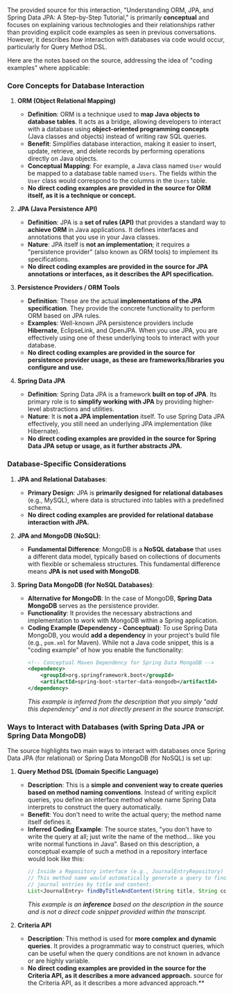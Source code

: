The provided source for this interaction, "Understanding ORM, JPA, and Spring Data JPA: A Step-by-Step Tutorial," is primarily **conceptual** and focuses on explaining various technologies and their relationships rather than providing explicit code examples as seen in previous conversations. However, it describes *how* interaction with databases via code would occur, particularly for Query Method DSL.

Here are the notes based on the source, addressing the idea of "coding examples" where applicable:

### Core Concepts for Database Interaction

1.  **ORM (Object Relational Mapping)**
    *   **Definition**: ORM is a technique used to **map Java objects to database tables**. It acts as a bridge, allowing developers to interact with a database using **object-oriented programming concepts** (Java classes and objects) instead of writing raw SQL queries.
    *   **Benefit**: Simplifies database interaction, making it easier to insert, update, retrieve, and delete records by performing operations directly on Java objects.
    *   **Conceptual Mapping**: For example, a Java class named `User` would be mapped to a database table named `Users`. The fields within the `User` class would correspond to the columns in the `Users` table.
    *   **No direct coding examples are provided in the source for ORM itself, as it is a technique or concept.**

2.  **JPA (Java Persistence API)**
    *   **Definition**: JPA is a **set of rules (API)** that provides a standard way to **achieve ORM** in Java applications. It defines interfaces and annotations that you use in your Java classes.
    *   **Nature**: JPA itself is **not an implementation**; it requires a "persistence provider" (also known as ORM tools) to implement its specifications.
    *   **No direct coding examples are provided in the source for JPA annotations or interfaces, as it describes the API specification.**

3.  **Persistence Providers / ORM Tools**
    *   **Definition**: These are the actual **implementations of the JPA specification**. They provide the concrete functionality to perform ORM based on JPA rules.
    *   **Examples**: Well-known JPA persistence providers include **Hibernate**, EclipseLink, and OpenJPA. When you use JPA, you are effectively using one of these underlying tools to interact with your database.
    *   **No direct coding examples are provided in the source for persistence provider usage, as these are frameworks/libraries you configure and use.**

4.  **Spring Data JPA**
    *   **Definition**: Spring Data JPA is a framework **built on top of JPA**. Its primary role is to **simplify working with JPA** by providing higher-level abstractions and utilities.
    *   **Nature**: It is **not a JPA implementation** itself. To use Spring Data JPA effectively, you still need an underlying JPA implementation (like Hibernate).
    *   **No direct coding examples are provided in the source for Spring Data JPA setup or usage, as it further abstracts JPA.**

### Database-Specific Considerations

1.  **JPA and Relational Databases**:
    *   **Primary Design**: JPA is **primarily designed for relational databases** (e.g., MySQL), where data is structured into tables with a predefined schema.
    *   **No direct coding examples are provided for relational database interaction with JPA.**

2.  **JPA and MongoDB (NoSQL)**:
    *   **Fundamental Difference**: MongoDB is a **NoSQL database** that uses a different data model, typically based on collections of documents with flexible or schemaless structures. This fundamental difference means **JPA is not used with MongoDB**.

3.  **Spring Data MongoDB (for NoSQL Databases)**:
    *   **Alternative for MongoDB**: In the case of MongoDB, **Spring Data MongoDB** serves as the persistence provider.
    *   **Functionality**: It provides the necessary abstractions and implementation to work with MongoDB within a Spring application.
    *   **Coding Example (Dependency - Conceptual)**: To use Spring Data MongoDB, you would **add a dependency** in your project's build file (e.g., `pom.xml` for Maven). While not a Java code snippet, this is a "coding example" of how you enable the functionality:
        ```xml
        <!-- Conceptual Maven Dependency for Spring Data MongoDB -->
        <dependency>
            <groupId>org.springframework.boot</groupId>
            <artifactId>spring-boot-starter-data-mongodb</artifactId>
        </dependency>
        ```
        *This example is inferred from the description that you simply "add this dependency" and is not directly present in the source transcript.*

### Ways to Interact with Databases (with Spring Data JPA or Spring Data MongoDB)

The source highlights two main ways to interact with databases once Spring Data JPA (for relational) or Spring Data MongoDB (for NoSQL) is set up:

1.  **Query Method DSL (Domain Specific Language)**
    *   **Description**: This is a **simple and convenient way to create queries based on method naming conventions**. Instead of writing explicit queries, you define an interface method whose name Spring Data interprets to construct the query automatically.
    *   **Benefit**: You don't need to write the actual query; the method name itself defines it.
    *   **Inferred Coding Example**: The source states, "you don't have to write the query at all; just write the name of the method... like you write normal functions in Java". Based on this description, a conceptual example of such a method in a repository interface would look like this:
        ```java
        // Inside a Repository interface (e.g., JournalEntryRepository)
        // This method name would automatically generate a query to find
        // journal entries by title and content.
        List<JournalEntry> findByTitleAndContent(String title, String content);
        ```
        *This example is an **inference** based on the description in the source and is not a direct code snippet provided within the transcript.*

2.  **Criteria API**
    *   **Description**: This method is used for **more complex and dynamic queries**. It provides a programmatic way to construct queries, which can be useful when the query conditions are not known in advance or are highly variable.
    *   **No direct coding examples are provided in the source for the Criteria API, as it describes a more advanced approach.** source for the Criteria API, as it describes a more advanced approach.**
